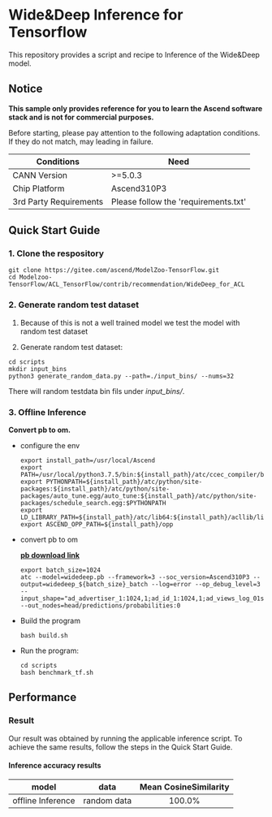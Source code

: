 

# Wide&Deep Inference for Tensorflow 

This repository provides a script and recipe to Inference of the Wide&Deep model.

## Notice
**This sample only provides reference for you to learn the Ascend software stack and is not for commercial purposes.**

Before starting, please pay attention to the following adaptation conditions. If they do not match, may leading in failure.

| Conditions | Need |
| --- | --- |
| CANN Version | >=5.0.3 |
| Chip Platform| Ascend310P3 |
| 3rd Party Requirements| Please follow the 'requirements.txt' |

## Quick Start Guide

### 1. Clone the respository

```shell
git clone https://gitee.com/ascend/ModelZoo-TensorFlow.git
cd Modelzoo-TensorFlow/ACL_TensorFlow/contrib/recommendation/WideDeep_for_ACL
```

### 2. Generate random test dataset

1. Because of this is not a well trained model we test the model with random test dataset

2. Generate random test dataset:
```
cd scripts
mkdir input_bins
python3 generate_random_data.py --path=./input_bins/ --nums=32
```
There will random testdata bin fils under *input_bins/*.

### 3. Offline Inference

**Convert pb to om.**

- configure the env

  ```
  export install_path=/usr/local/Ascend
  export PATH=/usr/local/python3.7.5/bin:${install_path}/atc/ccec_compiler/bin:${install_path}/atc/bin:$PATH
  export PYTHONPATH=${install_path}/atc/python/site-packages:${install_path}/atc/python/site-packages/auto_tune.egg/auto_tune:${install_path}/atc/python/site-packages/schedule_search.egg:$PYTHONPATH
  export LD_LIBRARY_PATH=${install_path}/atc/lib64:${install_path}/acllib/lib64:$LD_LIBRARY_PATH
  export ASCEND_OPP_PATH=${install_path}/opp
  ```

- convert pb to om

  [**pb download link**](https://modelzoo-train-atc.obs.cn-north-4.myhuaweicloud.com/003_Atc_Models/modelzoo/Research/recommendation/WideDeep_for_ACL/widedeep.pb)

  ```
  export batch_size=1024
  atc --model=widedeep.pb --framework=3 --soc_version=Ascend310P3 --output=widedeep_${batch_size}_batch --log=error --op_debug_level=3 --input_shape="ad_advertiser_1:1024,1;ad_id_1:1024,1;ad_views_log_01scaled_1:1024,1;doc_ad_category_id_1:1024,3;doc_ad_days_since_published_log_01scaled_1:1024,1;doc_ad_entity_id_1:1024,6;doc_ad_publisher_id_1:1024,1;doc_ad_source_id_1:1024,1;doc_ad_topic_id_1:1024,3;doc_event_category_id_1:1024,3;doc_event_days_since_published_log_01scaled_1:1024,1;doc_event_doc_ad_sim_categories_log_01scaled_1:1024,1;doc_event_doc_ad_sim_entities_log_01scaled_1:1024,1;doc_event_doc_ad_sim_topics_log_01scaled_1:1024,1;doc_event_entity_id_1:1024,6;doc_event_hour_log_01scaled_1:1024,1;doc_event_id_1:1024,1;doc_event_publisher_id_1:1024,1;doc_event_source_id_1:1024,1;doc_event_topic_id_1:1024,3;doc_id_1:1024,1;doc_views_log_01scaled_1:1024,1;event_country_1:1024,1;event_country_state_1:1024,1;event_geo_location_1:1024,1;event_hour_1:1024,1;event_platform_1:1024,1;event_weekend_1:1024,1;pop_ad_id_conf_1:1024,1;pop_ad_id_log_01scaled_1:1024,1;pop_advertiser_id_conf_1:1024,1;pop_advertiser_id_log_01scaled_1:1024,1;pop_campain_id_conf_multipl_log_01scaled_1:1024,1;pop_campain_id_log_01scaled_1:1024,1;pop_category_id_conf_1:1024,1;pop_category_id_log_01scaled_1:1024,1;pop_document_id_conf_1:1024,1;pop_document_id_log_01scaled_1:1024,1;pop_entity_id_conf_1:1024,1;pop_entity_id_log_01scaled_1:1024,1;pop_publisher_id_conf_1:1024,1;pop_publisher_id_log_01scaled_1:1024,1;pop_source_id_conf_1:1024,1;pop_source_id_log_01scaled_1:1024,1;pop_topic_id_conf_1:1024,1;pop_topic_id_log_01scaled_1:1024,1;traffic_source_1:1024,1;user_doc_ad_sim_categories_conf_1:1024,1;user_doc_ad_sim_categories_log_01scaled_1:1024,1;user_doc_ad_sim_entities_log_01scaled_1:1024,1;user_doc_ad_sim_topics_conf_1:1024,1;user_doc_ad_sim_topics_log_01scaled_1:1024,1;user_has_already_viewed_doc_1:1024,1;user_views_log_01scaled_1:1024,1" --out_nodes=head/predictions/probabilities:0
  ```

- Build the program

  ```
  bash build.sh
  ```

- Run the program:

  ```
  cd scripts
  bash benchmark_tf.sh
  ```

## Performance

### Result

Our result was obtained by running the applicable inference script. To achieve the same results, follow the steps in the Quick Start Guide.

#### Inference accuracy results

|       model       | **data**  |     Mean CosineSimilarity   |
| :---------------: | :-------: | :-------------: |
| offline Inference | random data | 100.0% |

